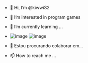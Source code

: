 - 👋 Hi, I’m @kiwwiS2
- 👀 I’m interested in program games
- 🌱 I’m currently learning ...
- ![image](https://user-images.githubusercontent.com/106825312/176919717-85c947d0-d3a3-4a70-942f-9663eb37f69c.png) ![image](https://user-images.githubusercontent.com/106825312/176919927-81724906-145c-4d94-8592-3eacd269e851.png)


- 💞️ Estou procurando colaborar em...
- 📫 How to reach me ...

<!---
kiwwiS2/kiwwiS2 is a ✨ special ✨ repository because its `README.md` (this file) appears on your GitHub profile.
You can click the Preview link to take a look at your changes.
--->
